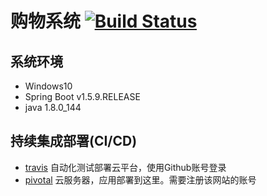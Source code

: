 # 购物系统 [![Build Status](https://www.travis-ci.org/xahhy/ThoughtWorks-Shopping-Spring-Backend.svg?branch=master)](https://www.travis-ci.org/xahhy/ThoughtWorks-Shopping-Spring-Backend)
## 系统环境
- Windows10
- Spring Boot v1.5.9.RELEASE
- java 1.8.0_144
## 持续集成部署(CI/CD)
- [travis](https://www.travis-ci.org) 自动化测试部署云平台，使用Github账号登录
- [pivotal](https://pivotal.io/) 云服务器，应用部署到这里。需要注册该网站的账号
